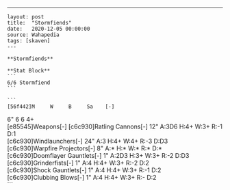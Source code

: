 ---
    layout: post
    title:  "Stormfiends"
    date:   2020-12-05 00:00:00
    source: Wahapedia
    tags: [skaven]
    ---
    
    **Stormfiends**
    
    **Stat Block**
    ```
    6/6 Stormfiend
    ```
    
    ```
    [56f442]M     W     B     Sa    [-]
6"    6     6     4+    
[e85545]Weapons[-]
[c6c930]Ratling Cannons[-]
12"    A:3D6  H:4+   W:3+   R:-1   D:1   
[c6c930]Windlaunchers[-]
24"    A:3    H:4+   W:4+   R:-3   D:D3  
[c6c930]Warpfire Projectors[-]
8"     A:*    H:*    W:*    R:*    D:*   
[c6c930]Doomflayer Gauntlets[-]
1"     A:2D3  H:3+   W:3+   R:-2   D:D3  
[c6c930]Grinderfists[-]
1"     A:4    H:4+   W:3+   R:-2   D:2   
[c6c930]Shock Gauntlets[-]
1"     A:4    H:4+   W:3+   R:-1   D:2   
[c6c930]Clubbing Blows[-]
1"     A:4    H:4+   W:3+   R:-    D:2   
    ```
    
    
    
